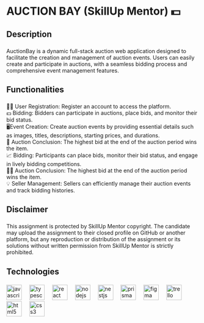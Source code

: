 

<h1 align="left">AUCTION BAY (SkillUp Mentor) 💵</h1>

###

<h2 align="left">Description</h2>

###

<p align="left">AuctionBay is a dynamic full-stack auction web application designed to facilitate the creation and management of auction events. Users can easily create and participate in auctions, with a seamless bidding process and comprehensive event management features.</p>

###

<h2 align="left">Functionalities</h2>

###

<p align="left">
  🧑‍💼 User Registration: Register an account to access the platform.<br>💵 Bidding: Bidders can participate in auctions, place bids, and monitor their bid status.
  <br>🖥️Event Creation: Create auction events by providing essential details such as images, titles, descriptions, starting prices, and durations.<br>🏁 Auction Conclusion: The highest bid at the end of the auction period wins the item.
  <br>📈 Bidding: Participants can place bids, monitor their bid status, and engage in lively bidding competitions.
  <br>🧑‍💼 Auction Conclusion: The highest bid at the end of the auction period wins the item.
  <br>💡 Seller Management: Sellers can efficiently manage their auction events and track bidding histories.
</p>

###

<h2 align="left">Disclaimer</h2>

###

<p align="left">This assignment is protected by SkillUp Mentor copyright. The candidate may upload the assignment to their closed profile on GitHub or another platform, but any reproduction or distribution of the assignment or its solutions without written permission from SkillUp Mentor is strictly prohibited.</p>

###

<h2 align="left">Technologies</h2>

###

<div align="left">
  <img src="https://cdn.jsdelivr.net/gh/devicons/devicon/icons/javascript/javascript-original.svg" height="40" alt="javascript logo"  />
  <img width="12" />
  <img src="https://cdn.jsdelivr.net/gh/devicons/devicon/icons/typescript/typescript-original.svg" height="40" alt="typescript logo"  />
  <img width="12" />
  <img src="https://cdn.jsdelivr.net/gh/devicons/devicon/icons/react/react-original.svg" height="40" alt="react logo"  />
  <img width="12" />
  <img src="https://cdn.jsdelivr.net/gh/devicons/devicon/icons/nodejs/nodejs-original.svg" height="40" alt="nodejs logo"  />
  <img width="12" />
  <img src="https://cdn.simpleicons.org/nestjs/E0234E" height="40" alt="nestjs logo"  />
  <img width="12" />
  <img src="https://cdn.simpleicons.org/prisma/2D3748" height="40" alt="prisma logo"  />
  <img width="12" />
  <img src="https://cdn.simpleicons.org/figma/F24E1E" height="40" alt="figma logo"  />
  <img width="12" />
  <img src="https://cdn.simpleicons.org/trello/0052CC" height="40" alt="trello logo"  />
  <img width="12" />
  <img src="https://cdn.simpleicons.org/html5/E34F26" height="40" alt="html5 logo"  />
  <img width="12" />
  <img src="https://cdn.simpleicons.org/css3/1572B6" height="40" alt="css3 logo"  />
</div>

###
